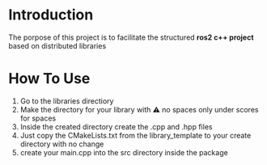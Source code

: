 # Introduction
The porpose of this project is to facilitate the structured **ros2 c++ project** based on distributed libraries
# How To Use
1. Go to the libraries directiory
2. Make the directory for your library with ⚠ no spaces only under scores for spaces
3. Inside the created directory create the .cpp and .hpp files
4. Just copy the CMakeLists.txt from the library_template to your create directory with no change
5. create your main.cpp into the src directory inside the package 

